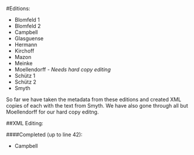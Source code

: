 #Editions:

- Blomfeld 1
- Blomfeld 2
- Campbell
- Glasguense
- Hermann
- Kirchoff
- Mazon
- Meinke
- Moellendorff  - *Needs hard copy editing*
- Schütz 1
- Schütz 2
- Smyth

So far we have taken the metadata from these editions and created XML copies of each with the text from Smyth. We have also gone through all but Moellendorff for our hard copy editng.

##XML Editing:

####Completed (up to line 42):

- Campbell
